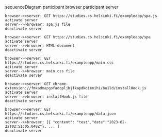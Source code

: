 sequenceDiagram
    participant browser
    participant server
    
    browser->>server: GET https://studies.cs.helsinki.fi/exampleapp/spa.js
    activate server
    server-->>browser: spa.js file
    deactivate server

    browser->>server: GET https://studies.cs.helsinki.fi/exampleapp/spa
    activate server
    server-->>browser: HTML-document
    deactivate server
    
    browser->>server: GET https://studies.cs.helsinki.fi/exampleapp/main.css
    activate server
    server-->>browser: main.css file
    deactivate server

    browser->>server: GET chrome-extension://fmkadmapgofadopljbjfkapdkoienihi/build/installHook.js
    activate server
    server-->>browser: installHook.js file
    deactivate server

    browser->>server: GET https://studies.cs.helsinki.fi/exampleapp/data.json
    activate server
    server-->>browser: [{ "content": "test","date":"2023-02-22T02:51:05.048Z"}, ... ]
    deactivate server
    

